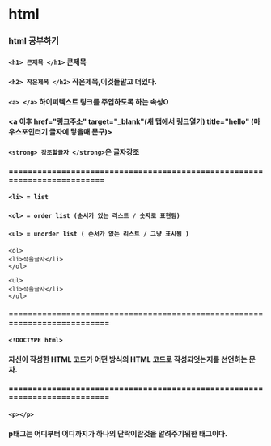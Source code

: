 # html
### html 공부하기
#### `<h1> 큰제목 </h1>` 큰제목
#### `<h2> 작은제목 </h2>` 작은제목,이것들말고 더있다.
#### `<a> </a>` 하이퍼텍스트 링크를 주입하도록 하는 속성O
#### <a 이후 href="링크주소" target="_blank"(새 탭에서 링크열기) title="hello" (마우스포인터기 글자에 닿을때 문구)>
#### `<strong> 강조할글자 </strong>`은 글자강조
#### =========================================================================
#### `<li> = list`
#### `<ol> = order list (순서가 있는 리스트 / 숫자로 표현됨)`
#### `<ul> = unorder list ( 순서가 없는 리스트 / 그냥 표시됨 )`
```
<ol>
<li>적을글자</li>
</ol>
```
```
<ul>
<li>적을글자</li>
</ul>
```
#### ==========================================================================
#### `<!DOCTYPE html>`
#### 자신이 작성한 HTML 코드가 어떤 방식의 HTML 코드로 작성되엇는지를 선언하는 문자.
#### ==========================================================================
#### `<p></p>`
#### p태그는 어디부터 어디까지가 하나의 단락이란것을 알려주기위한 태그이다.
